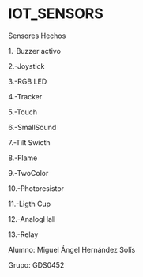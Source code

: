 # IOT_SENSORS

Sensores Hechos

1.-Buzzer activo

2.-Joystick

3.-RGB LED

4.-Tracker 

5.-Touch 

6.-SmallSound

7.-Tilt Swicth

8.-Flame 

9.-TwoColor 

10.-Photoresistor 

11.-Ligth Cup 

12.-AnalogHall 	

13.-Relay 

Alumno: Miguel Ángel Hernández Solís

Grupo: GDS0452
